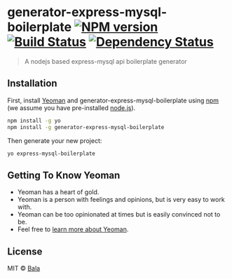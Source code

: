 # generator-express-mysql-boilerplate [![NPM version][npm-image]][npm-url] [![Build Status][travis-image]][travis-url] [![Dependency Status][daviddm-image]][daviddm-url]
> A nodejs based express-mysql api boilerplate generator

## Installation

First, install [Yeoman](http://yeoman.io) and generator-express-mysql-boilerplate using [npm](https://www.npmjs.com/) (we assume you have pre-installed [node.js](https://nodejs.org/)).

```bash
npm install -g yo
npm install -g generator-express-mysql-boilerplate
```

Then generate your new project:

```bash
yo express-mysql-boilerplate
```

## Getting To Know Yeoman

 * Yeoman has a heart of gold.
 * Yeoman is a person with feelings and opinions, but is very easy to work with.
 * Yeoman can be too opinionated at times but is easily convinced not to be.
 * Feel free to [learn more about Yeoman](http://yeoman.io/).

## License

MIT © [Bala](https://github.com/sbalasubramanian14)


[npm-image]: https://badge.fury.io/js/generator-express-mysql-boilerplate.svg
[npm-url]: https://npmjs.org/package/generator-express-mysql-boilerplate
[travis-image]: https://travis-ci.com/sbalasubramanian14/generator-express-mysql-boilerplate.svg?branch=master
[travis-url]: https://travis-ci.com/sbalasubramanian14/generator-express-mysql-boilerplate
[daviddm-image]: https://david-dm.org/sbalasubramanian14/generator-express-mysql-boilerplate.svg?theme=shields.io
[daviddm-url]: https://david-dm.org/sbalasubramanian14/generator-express-mysql-boilerplate

